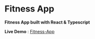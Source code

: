 # Fitness App

**Fitness App built with React & Typescript**

**Live Demo** : [Fitness-App](https://md-fitness.netlify.app/)
